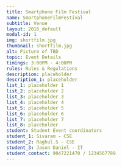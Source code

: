 ```yaml
---
title: Smartphone Film Festival
name: SmartphoneFilmFestival
subtitle: Venue
layout: 2016_default
modal-id: 1
img: shortfilm.jpg
thumbnail: shortfilm.jpg
alt: Picture of TBD
topic: Event Details
timings: 3:00PM - 4:00PM
rules: Rules & Regulations
description: placeholder                                                                                  
description_1: placeholder                                               
list_1: placeholder 1             
list_2: placeholder 2                                                                
list_3: placeholder 3                                                                        
list_4: placeholder 4                                                                                
list_5: placeholder 5                                                                                                                  
list_6: placeholder 6                                              
list_7: placeholder 7                                                             
list_8: placeholder                                      
student: Student Event coordinators
student_1: Sivaram - CSE
student_2: Raghul.S - CSE
student_3: Jason Daniel - IT        
student_contact: 9047221470 / 1234567789
---
```


